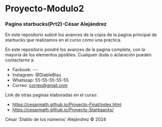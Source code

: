 # Proyecto-Modulo2
### Pagina starbucks(Prt2)-César Alejándrez

En este repositorio subiré los avances de la copia de la pagina principal de starbucks que realizamos en el curso como una práctica.

En este repositorio pondré los avances de la pagina completa, con la mayoría de los elementos ppsibles. 
Cualqueir duda o aclaración pueden contactarne a:

- Facbook: ---
- Instagram: @DiableBlau
- Whatssap: 55-55-55-55-55
- Correo: correo@gmail.com

Link de otras paginas elaboradas en el curso:
-  https://cesarmath.github.io/Proyecto-Final/index.html
-  https://cesarmath.github.io/Proyecto-Starbaacks/

César 'Diablo de los números' Alejándrez &copy; 2024 
